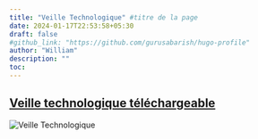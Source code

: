 ```yaml
---
title: "Veille Technologique" #titre de la page
date: 2024-01-17T22:53:58+05:30
draft: false
#github_link: "https://github.com/gurusabarish/hugo-profile"
author: "William"
description: ""
toc: 
---
```


## [Veille technologique téléchargeable](/images/VT/VT.pdf)
![Veille Technologique](/images/VT/VT.png "Veille Technologique")

